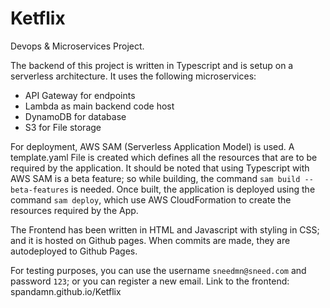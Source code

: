 # Ketflix
Devops &amp; Microservices Project.

The backend of this project is written in Typescript and is setup on a serverless architecture. 
It uses the following microservices:
 - API Gateway for endpoints
 - Lambda as main backend code host
 - DynamoDB for database
 - S3 for File storage

For deployment, AWS SAM (Serverless Application Model) is used. A template.yaml File is created which defines all the resources that are to be required by the application.
It should be noted that using Typescript with AWS SAM is a beta feature; so while building, the command `sam build --beta-features`  is needed.
Once built, the application is deployed using the command `sam deploy`, which use AWS CloudFormation to create the resources required by the App.

The Frontend has been written in HTML and Javascript with styling in CSS; and it is hosted on Github pages. When commits are made, they are autodeployed to Github Pages.

For testing purposes, you can use the username `sneedmn@sneed.com` and password `123`; or you can register a new email.
Link to the frontend: spandamn.github.io/Ketflix
